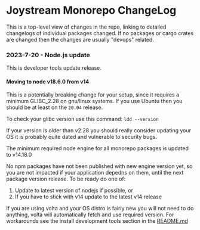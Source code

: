 # Joystream Monorepo ChangeLog

This is a top-level view of changes in the repo, linking to detailed changelogs of individual packages changed.
If no packages or cargo crates are changed then the changes are usually "devops" related.

### 2023-7-20 - Node.js update

This is developer tools update release.

#### Moving to node v18.6.0 from v14
This is a potentially breaking change for your setup, since it requires a minimum GLIBC_2.28 on gnu/linux systems. If you use Ubuntu then you should be at least on the `20.04` release.

To check your glibc version use this command: `ldd --version`

If your version is older than v2.28 you should really consider updating your OS it is probably quite dated and vulnerable to security bugs.

The minimum required node engine for all monorepo packages is updated to v14.18.0

No npm packages have not been published with new engine version yet, so you are not impacted if your application depedns on them, until the next package version release. To be ready do one of:

1. Update to latest version of nodejs if possible, or
1. If you have to stick with v14 update to the latest v14 release
  
If you are using volta and your OS distro is fairly new you will not need to do anything, volta will automatically fetch and use required version. For workarounds see the install development tools section in the [README.md](./README.md)